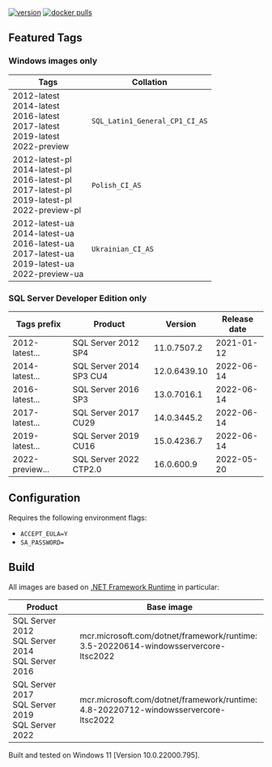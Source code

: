 [![version](https://img.shields.io/badge/docker%20last%20pushed-2022--07--13-blue)](https://hub.docker.com/repository/docker/cagrin/mssql-server-ltsc2022/tags)
[![docker pulls](https://shields.io/docker/pulls/cagrin/mssql-server-ltsc2022)](https://hub.docker.com/repository/docker/cagrin/mssql-server-ltsc2022)


## Featured Tags

### Windows images only

|Tags|Collation|
|--- |---|
|2012-latest<br/>2014-latest<br/>2016-latest<br/>2017-latest<br/>2019-latest<br/>2022-preview|```SQL_Latin1_General_CP1_CI_AS```|
|2012-latest-pl<br/>2014-latest-pl<br/>2016-latest-pl<br/>2017-latest-pl<br/>2019-latest-pl<br/>2022-preview-pl|```Polish_CI_AS``` <img src="https://flagicons.lipis.dev/flags/4x3/pl.svg" width="16">|
|2012-latest-ua<br/>2014-latest-ua<br/>2016-latest-ua<br/>2017-latest-ua<br/>2019-latest-ua<br/>2022-preview-ua|```Ukrainian_CI_AS``` <img src="https://flagicons.lipis.dev/flags/4x3/ua.svg" width="16">|

### SQL Server Developer Edition only

|Tags prefix|Product|Version|Release date|
|--- |--- |--- |---|
|2012-latest...|SQL Server 2012 SP4|11.0.7507.2|2021-01-12|
|2014-latest...|SQL Server 2014 SP3 CU4|12.0.6439.10|2022-06-14|
|2016-latest...|SQL Server 2016 SP3|13.0.7016.1|2022-06-14|
|2017-latest...|SQL Server 2017 CU29|14.0.3445.2|2022-06-14|
|2019-latest...|SQL Server 2019 CU16|15.0.4236.7|2022-06-14|
|2022-preview...|SQL Server 2022 CTP2.0|16.0.600.9|2022-05-20|

## Configuration
Requires the following environment flags:
- ```ACCEPT_EULA=Y```
- ```SA_PASSWORD=```

## Build

All images are based on [.NET Framework Runtime](https://hub.docker.com/_/microsoft-dotnet-framework-runtime) in particular:

|Product|Base image|
|--- |---|
|SQL Server 2012<br/>SQL Server 2014<br/>SQL Server 2016|mcr.microsoft.com/dotnet/framework/runtime:<br/>3.5-20220614-windowsservercore-ltsc2022|
|SQL Server 2017<br/>SQL Server 2019<br/>SQL Server 2022|mcr.microsoft.com/dotnet/framework/runtime:<br/>4.8-20220712-windowsservercore-ltsc2022|

Built and tested on Windows 11 [Version 10.0.22000.795].